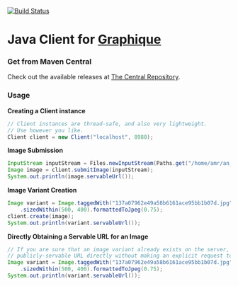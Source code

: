 [![Build Status](https://travis-ci.org/amrhassan/graphique-client-java.svg)](https://travis-ci.org/amrhassan/graphique-client-java)

Java Client for [Graphique](https://amrhassan.github.io/graphique)
=========================

### Get from Maven Central ###
Check out the available releases at [The Central Repository](http://search.maven.org/#search|ga|1|a%3A%22graphique-client%22%20g%3A%22io.github.amrhassan%22).

### Usage ####

**Creating a Client instance**
```java
// Client instances are thread-safe, and also very lightweight.
// Use however you like.
Client client = new Client("localhost", 8980);
```

**Image Submission**
```java
InputStream inputStream = Files.newInputStream(Paths.get("/home/amr/an_image.jpg"));
Image image = client.submitImage(inputStream);
System.out.println(image.servableUrl());
```

**Image Variant Creation**
```java
Image variant = Image.taggedWith("137a07962e49a58b6161ace95bb1b07d.jpg")
    .sizedWithin(500, 400).formattedToJpeg(0.75);
client.create(image);
System.out.println(variant.servableUrl());
```

**Directly Obtaining a Servable URL for an Image**
```java
// If you are sure that an image variant already exists on the server, you can obtain its
// publicly-servable URL directly without making an explicit request to the server.
Image variant = Image.taggedWith("137a07962e49a58b6161ace95bb1b07d.jpg")
    .sizedWithin(500, 400).formattedToJpeg(0.75);
System.out.println(variant.servableUrl());
```
